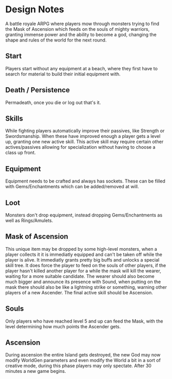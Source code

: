 # Design Notes

A battle royale ARPG where players mow through monsters trying to find the Mask of Ascension which feeds on the souls of mighty warriors, granting immense power and the ability to become a god, changing the shape and rules of the world for the next round.

## Start
Players start without any equipment at a beach, where they first have to search for material to build their initial equipment with.

## Death / Persistence
Permadeath, once you die or log out that's it.

## Skills
While fighting players automatically improve their passives, like Strength or Swordsmanship. When these have improved enough a player gets a level up, granting one new active skill. This active skill may require certain other actives/passives allowing for specialization without having to choose a class up front.

## Equipment
Equipment needs to be crafted and always has sockets. These can be filled with Gems/Enchantments which can be added/removed at will.

## Loot
Monsters don't drop equipment, instead dropping Gems/Enchantments as well as Rings/Amulets.

## Mask of Ascension
This unique item may be dropped by some high-level monsters, when a player collects it it is immediatly equipped and can't be taken off while the player is alive. It immediatly grants pretty big buffs and unlocks a special skill tree. It does force the player to feed on the souls of other players, if the player hasn't killed another player for a while the mask will kill the wearer, waiting for a more suitable candidate. The wearer should also become much bigger and announce its presence with Sound, when putting on the mask there should also be like a lightning strike or something, warning other players of a new Ascender. The final active skill should be Ascension.

## Souls
Only players who have reached level 5 and up can feed the Mask, with the level determining how much points the Ascender gets.

## Ascension
During ascension the entire Island gets destroyed, the new God may now modify WorldGen parameters and even modify the World a bit in a sort of creative mode, during this phase players may only spectate. After 30 minutes a new game begins.